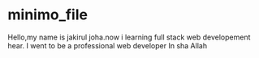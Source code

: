 # minimo_file
Hello,my name is jakirul joha.now i learning full stack web developement hear. I went to be a professional web developer In sha Allah 
